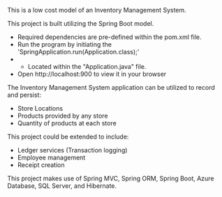 This is a low cost model of an Inventory Management System. 

This project is built utilizing the Spring Boot model. 
 - Required dependencies are pre-defined within the pom.xml file. 
 - Run the program by initiating the 'SpringApplication.run(Application.class);' 
 - - Located within the "Application.java" file.
 - Open http://localhost:900 to view it in your browser

The Inventory Management System application can be utilized to record and persist:
 -  Store Locations
 -  Products provided by any store
 -  Quantity of products at each store

This project could be extended to include:
- Ledger services (Transaction logging)
- Employee management
- Receipt creation

This project makes use of Spring MVC, Spring ORM, Spring Boot, Azure Database, SQL Server, and Hibernate.
